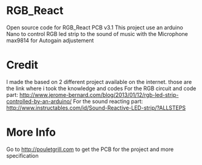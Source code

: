 # RGB_React
Open source code for RGB_React PCB v3.1 
This project use an arduino Nano to control RGB led strip to the sound of music with the Microphone max9814 for Autogain adjustement

# Credit
I made the based on 2 different project available on the internet. 
those are the link where i took the knowledge and codes
For the RGB circuit and code part: http://www.jerome-bernard.com/blog/2013/01/12/rgb-led-strip-controlled-by-an-arduino/
For the sound reacting part: http://www.instructables.com/id/Sound-Reactive-LED-strip/?ALLSTEPS

# More Info
Go to http://pouletgrill.com to get the PCB for the project and more specification
